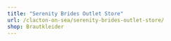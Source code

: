 ```yaml
---
title: "Serenity Brides Outlet Store"
url: /clacton-on-sea/serenity-brides-outlet-store/
shop: Brautkleider
---
```

